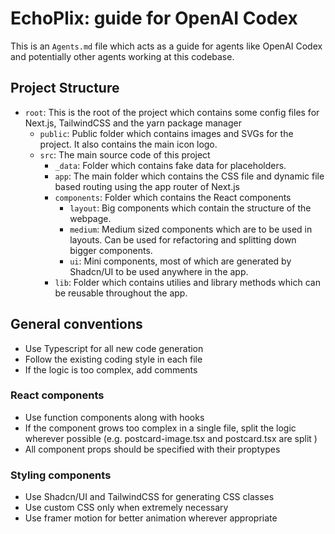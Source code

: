 # EchoPlix: guide for OpenAI Codex

This is an `Agents.md` file which acts as a guide for agents like OpenAI Codex and potentially other agents working at this codebase.

## Project Structure

- `root`: This is the root of the project which contains some config files for Next.js, TailwindCSS and the yarn package manager
    - `public`: Public folder which contains images and SVGs for the project. It also contains the main icon logo.
    - `src`:  The main source code of this project
        - `_data`: Folder which contains fake data for placeholders.
        - `app`: The main folder which contains the CSS file and dynamic file based routing using the app router of Next.js
        - `components`: Folder which contains the React components
            - `layout`: Big components which contain the structure of the webpage.
            - `medium`: Medium sized components which are to be used in layouts. Can be used for refactoring and splitting down bigger components.
            - `ui`: Mini components, most of which are generated by Shadcn/UI to be used anywhere in the app.
        - `lib`: Folder which contains utilies and library methods which can be reusable throughout the app.


## General conventions

- Use Typescript for all new code generation
- Follow the existing coding style in each file
- If the logic is too complex, add comments 

### React components
- Use function components along with hooks
- If the component grows too complex in a single file, split the logic wherever possible (e.g. postcard-image.tsx and postcard.tsx are split )
- All component props should be specified with their proptypes

### Styling components
- Use Shadcn/UI and TailwindCSS for generating CSS classes
- Use custom CSS only when extremely necessary
- Use framer motion for better animation wherever appropriate
